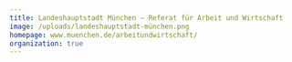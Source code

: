 ```yaml
---
title: Landeshauptstadt München – Referat für Arbeit und Wirtschaft
image: /uploads/landeshauptstadt-münchen.png
homepage: www.muenchen.de/arbeitundwirtschaft/
organization: true
---
```

